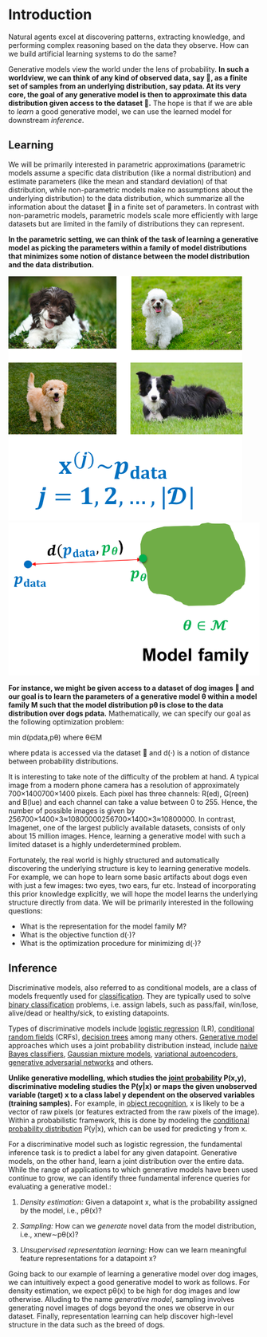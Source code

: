 # Introduction
Natural agents excel at discovering patterns, extracting knowledge, and performing complex reasoning based on the data they observe. How can we build artificial learning systems to do the same?

Generative models view the world under the lens of probability. **In such a worldview, we can think of any kind of observed data, say :black_square_button:, as a finite set of samples from an underlying distribution, say  pdata. At its very core, the goal of any generative model is then to approximate this data distribution given access to the dataset :black_square_button:.** The hope is that if we are able to  _learn_  a good generative model, we can use the learned model for downstream  _inference_.

## Learning
We will be primarily interested in parametric approximations (parametric models assume a specific data distribution (like a normal distribution) and estimate parameters (like the mean and standard deviation) of that distribution, while non-parametric models make no assumptions about the underlying distribution) to the data distribution, which summarize all the information about the dataset :black_square_button: in a finite set of parameters. In contrast with non-parametric models, parametric models scale more efficiently with large datasets but are limited in the family of distributions they can represent.

**In the parametric setting, we can think of the task of learning a generative model as picking the parameters within a family of model distributions that minimizes some notion of distance between the model distribution and the data distribution.**

![Dataset](learning_1.png)
![Learning that minimizes some notion of distance between the model distribution and the data distribution](learning_2.png)

**For instance, we might be given access to a dataset of dog images :black_square_button: and our goal is to learn the parameters of a generative model θ within a model family M such that the model distribution pθ is close to the data distribution over dogs  pdata.** Mathematically, we can specify our goal as the following optimization problem:

min d(pdata,pθ) where θ∈M

where pdata is accessed via the dataset :black_square_button: and  d(⋅) is a notion of distance between probability distributions.

It is interesting to take note of the difficulty of the problem at hand. A typical image from a modern phone camera has a resolution of approximately  700×1400700×1400 pixels. Each pixel has three channels: R(ed), G(reen) and B(lue) and each channel can take a value between 0 to 255. Hence, the number of possible images is given by 256700×1400×3≈10800000256700×1400×3≈10800000. In contrast, Imagenet, one of the largest publicly available datasets, consists of only about 15 million images. Hence, learning a generative model with such a limited dataset is a highly underdetermined problem.

Fortunately, the real world is highly structured and automatically discovering the underlying structure is key to learning generative models. For example, we can hope to learn some basic artifacts about dogs even with just a few images: two eyes, two ears, fur etc. Instead of incorporating this prior knowledge explicitly, we will hope the model learns the underlying structure directly from data. 
We will be primarily interested in the following questions:

-   What is the representation for the model family M?
-   What is the objective function  d(⋅)?
-   What is the optimization procedure for minimizing  d(⋅)?

## Inference
Discriminative models, also referred to as  conditional models, are a class of models frequently used for  [classification](https://en.wikipedia.org/wiki/Statistical_classification "Statistical classification"). They are typically used to solve  [binary classification](https://en.wikipedia.org/wiki/Binary_classification "Binary classification")  problems, i.e. assign labels, such as pass/fail, win/lose, alive/dead or healthy/sick, to existing datapoints.

Types of discriminative models include  [logistic regression](https://en.wikipedia.org/wiki/Logistic_regression "Logistic regression")  (LR),  [conditional random fields](https://en.wikipedia.org/wiki/Conditional_random_field "Conditional random field")  (CRFs),  [decision trees](https://en.wikipedia.org/wiki/Decision_trees "Decision trees")  among many others.  [Generative model](https://en.wikipedia.org/wiki/Generative_model "Generative model")  approaches which uses a joint probability distribution instead, include  [naive Bayes classifiers](https://en.wikipedia.org/wiki/Naive_Bayes_classifier "Naive Bayes classifier"),  [Gaussian mixture models](https://en.wikipedia.org/wiki/Gaussian_mixture_model "Gaussian mixture model"),  [variational autoencoders](https://en.wikipedia.org/wiki/Autoencoder#Variational_autoencoder_(VAE) "Autoencoder"),  [generative adversarial networks](https://en.wikipedia.org/wiki/Generative_adversarial_network "Generative adversarial network")  and others.

**Unlike generative modelling, which studies the [joint probability](https://en.wikipedia.org/wiki/Joint_probability_distribution "Joint probability distribution")  P(x,y), discriminative modeling studies the P(y|x) or maps the given unobserved variable (target) x to a class label y dependent on the observed variables (training samples).** For example, in [object recognition](https://en.wikipedia.org/wiki/Object_recognition "Object recognition"), x is likely to be a vector of raw pixels (or features extracted from the raw pixels of the image). Within a probabilistic framework, this is done by modeling the [conditional probability distribution](https://en.wikipedia.org/wiki/Conditional_probability_distribution "Conditional probability distribution")  P(y|x), which can be used for predicting y from x.

For a discriminative model such as logistic regression, the fundamental inference task is to predict a label for any given datapoint. Generative models, on the other hand, learn a joint distribution over the entire data.
While the range of applications to which generative models have been used continue to grow, we can identify three fundamental inference queries for evaluating a generative model.:

1.  _Density estimation:_  Given a datapoint  x, what is the probability assigned by the model, i.e.,  pθ(x)?
    
2.  _Sampling:_  How can we  _generate_  novel data from the model distribution, i.e.,  xnew∼pθ(x)?
    
3.  _Unsupervised representation learning:_  How can we learn meaningful feature representations for a datapoint  x?

Going back to our example of learning a generative model over dog images, we can intuitively expect a good generative model to work as follows. For density estimation, we expect  pθ(x) to be high for dog images and low otherwise. Alluding to the name  _generative model_, sampling involves generating novel images of dogs beyond the ones we observe in our dataset. Finally, representation learning can help discover high-level structure in the data such as the breed of dogs.